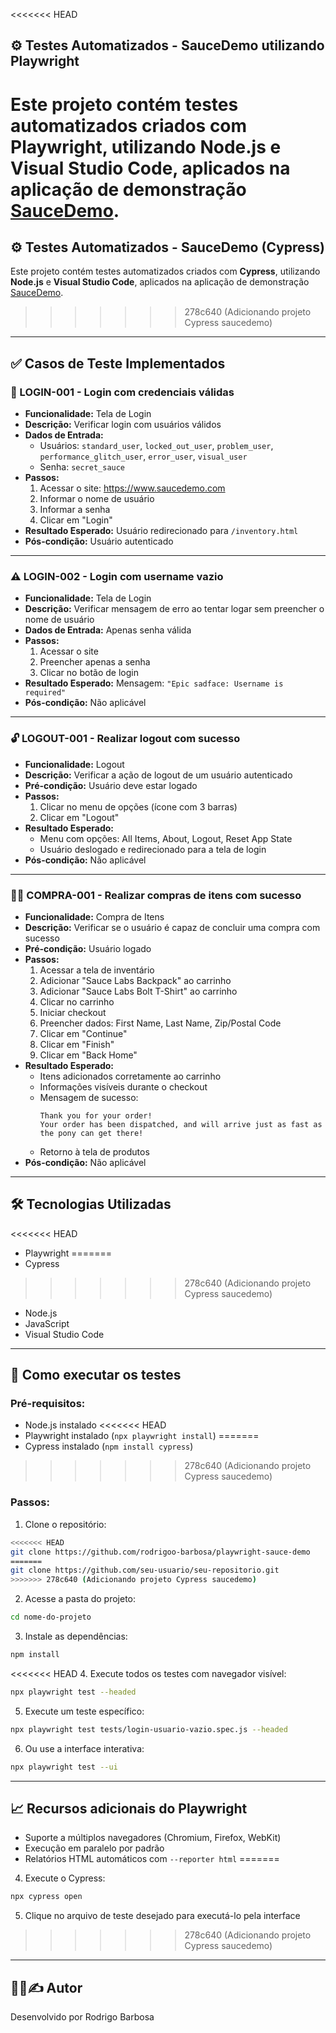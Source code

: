 
<<<<<<< HEAD
## ⚙️ Testes Automatizados - SauceDemo utilizando Playwright

Este projeto contém testes automatizados criados com **Playwright**, utilizando **Node.js** e **Visual Studio Code**, aplicados na aplicação de demonstração [SauceDemo](https://www.saucedemo.com/).
=======
## ⚙️ Testes Automatizados - SauceDemo (Cypress)

Este projeto contém testes automatizados criados com **Cypress**, utilizando **Node.js** e **Visual Studio Code**, aplicados na aplicação de demonstração [SauceDemo](https://www.saucedemo.com/).
>>>>>>> 278c640 (Adicionando projeto Cypress saucedemo)

---

## ✅ Casos de Teste Implementados

### 🔐 LOGIN-001 - Login com credenciais válidas
- **Funcionalidade:** Tela de Login
- **Descrição:** Verificar login com usuários válidos
- **Dados de Entrada:**
  - Usuários: `standard_user`, `locked_out_user`, `problem_user`, `performance_glitch_user`, `error_user`, `visual_user`
  - Senha: `secret_sauce`
- **Passos:**
  1. Acessar o site: https://www.saucedemo.com
  2. Informar o nome de usuário
  3. Informar a senha
  4. Clicar em "Login"
- **Resultado Esperado:** Usuário redirecionado para `/inventory.html`
- **Pós-condição:** Usuário autenticado

---

### ⚠️ LOGIN-002 - Login com username vazio
- **Funcionalidade:** Tela de Login
- **Descrição:** Verificar mensagem de erro ao tentar logar sem preencher o nome de usuário
- **Dados de Entrada:** Apenas senha válida
- **Passos:**
  1. Acessar o site
  2. Preencher apenas a senha
  3. Clicar no botão de login
- **Resultado Esperado:** Mensagem: `"Epic sadface: Username is required"`
- **Pós-condição:** Não aplicável

---

### 🔓 LOGOUT-001 - Realizar logout com sucesso
- **Funcionalidade:** Logout
- **Descrição:** Verificar a ação de logout de um usuário autenticado
- **Pré-condição:** Usuário deve estar logado
- **Passos:**
  1. Clicar no menu de opções (ícone com 3 barras)
  2. Clicar em "Logout"
- **Resultado Esperado:**
  - Menu com opções: All Items, About, Logout, Reset App State
  - Usuário deslogado e redirecionado para a tela de login
- **Pós-condição:** Não aplicável

---

### 🛒✅ COMPRA-001 - Realizar compras de itens com sucesso
- **Funcionalidade:** Compra de Itens
- **Descrição:** Verificar se o usuário é capaz de concluir uma compra com sucesso
- **Pré-condição:** Usuário logado
- **Passos:**
  1. Acessar a tela de inventário
  2. Adicionar "Sauce Labs Backpack" ao carrinho
  3. Adicionar "Sauce Labs Bolt T-Shirt" ao carrinho
  4. Clicar no carrinho
  5. Iniciar checkout
  6. Preencher dados: First Name, Last Name, Zip/Postal Code
  7. Clicar em "Continue"
  8. Clicar em "Finish"
  9. Clicar em "Back Home"
- **Resultado Esperado:**
  - Itens adicionados corretamente ao carrinho
  - Informações visíveis durante o checkout
  - Mensagem de sucesso:
    ```
    Thank you for your order!
    Your order has been dispatched, and will arrive just as fast as the pony can get there!
    ```
  - Retorno à tela de produtos
- **Pós-condição:** Não aplicável

---

## 🛠️ Tecnologias Utilizadas

<<<<<<< HEAD
- Playwright
=======
- Cypress
>>>>>>> 278c640 (Adicionando projeto Cypress saucedemo)
- Node.js
- JavaScript
- Visual Studio Code

---

## 🚀 Como executar os testes

### Pré-requisitos:
- Node.js instalado
<<<<<<< HEAD
- Playwright instalado (`npx playwright install`)
=======
- Cypress instalado (`npm install cypress`)
>>>>>>> 278c640 (Adicionando projeto Cypress saucedemo)

### Passos:
1. Clone o repositório:
```bash
<<<<<<< HEAD
git clone https://github.com/rodrigoo-barbosa/playwright-sauce-demo
=======
git clone https://github.com/seu-usuario/seu-repositorio.git
>>>>>>> 278c640 (Adicionando projeto Cypress saucedemo)
```
2. Acesse a pasta do projeto:
```bash
cd nome-do-projeto
```
3. Instale as dependências:
```bash
npm install
```
<<<<<<< HEAD
4. Execute todos os testes com navegador visível:
```bash
npx playwright test --headed
```
5. Execute um teste específico:
```bash
npx playwright test tests/login-usuario-vazio.spec.js --headed
```
6. Ou use a interface interativa:
```bash
npx playwright test --ui
```

---

## 📈 Recursos adicionais do Playwright

- Suporte a múltiplos navegadores (Chromium, Firefox, WebKit)
- Execução em paralelo por padrão
- Relatórios HTML automáticos com `--reporter html`
=======
4. Execute o Cypress:
```bash
npx cypress open
```
5. Clique no arquivo de teste desejado para executá-lo pela interface
>>>>>>> 278c640 (Adicionando projeto Cypress saucedemo)

---

## 👨‍💻✍️ Autor

Desenvolvido por Rodrigo Barbosa
